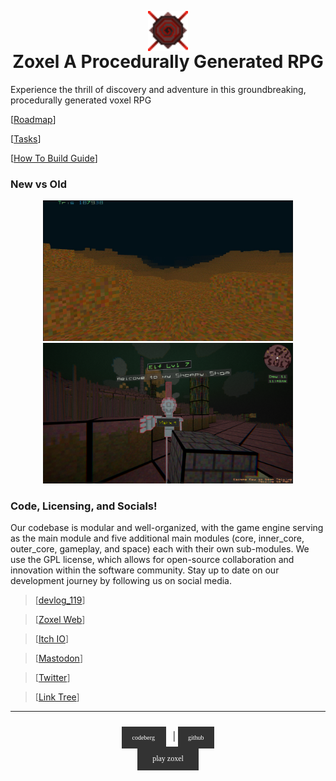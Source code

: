 <p align="center" style="margin-bottom: 0px !important;">
  <img width="64" src="resources/textures/game_icon.png" alt="Zoxel Logo" align="center">
</p>
<h1 align="center" style="margin-top: 0px;">Zoxel A Procedurally Generated RPG</h1>

Experience the thrill of discovery and adventure in this groundbreaking, procedurally generated voxel RPG

[[Roadmap](https://github.com/deus369/zoxel-web/blob/master/documents/roadmap.md)]

[[Tasks](https://github.com/deus369/zoxel-web/blob/master/documents/todos/todo-main.md)]

[[How To Build Guide](https://github.com/deus369/zoxel-web/blob/master/documents/howtos/howto-build.md)]

### New vs Old

<p align="center">
  <img src="https://raw.githubusercontent.com/deus369/zoxel-web/master/screenshots/screen-2023-02-06-20-28-49.jpg?raw=false" alt="Zoxel" width="400"/>
  <img src="https://raw.githubusercontent.com/deus369/zoxel-web/master/screenshots/zoxel_unity_00.png?raw=false" alt="Unity Zoxel" width="400"/>
</p>

### Code, Licensing, and Socials!

Our codebase is modular and well-organized, with the game engine serving as the main module and five additional main modules (core, inner_core, outer_core, gameplay, and space) each with their own sub-modules. We use the GPL license, which allows for open-source collaboration and innovation within the software community. Stay up to date on our development journey by following us on social media.

> [[devlog_119](https://www.youtube.com/watch?v=Yb5DiXVt1k0.mp4)]

> [[Zoxel Web](http://zoxel.duckdns.org)]

> [[Itch IO](https://deus0.itch.io/zoxel)]

> [[Mastodon](https://mastodon.gamedev.place/@deus)]

> [[Twitter](https://twitter.com/deusxyz)]

> [[Link Tree](https://linktr.ee/lorddeus)]

-----

<link href="https://fonts.googleapis.com/css?family=Press+Start+2P" rel="stylesheet">
</br>
<div style="text-align:center">
  <a href="https://codeberg.org/deus/zoxel" style="text-decoration:none; background-color:#333; color:#fff; padding: 12px 16px; font-family: 'Press Start 2P', cursive; font-size: 10px; border-radius: 0px;">
    codeberg
  </a>
  <a style="margin-left: 10px;"> | </a>
  <a href="https://github.com/deus369/zoxel" style="text-decoration:none; background-color:#333; color:#fff; padding: 12px 16px; font-family: 'Press Start 2P', cursive; font-size: 10px; border-radius: 0px;">
    github
  </a>
</div>
</br>
<div style="text-align:center">
  <a href="https://deus369.github.io/zoxel-play" style="text-decoration:none; background-color:#333; color:#fff; padding: 12px 24px; font-family: 'Press Start 2P', cursive; font-size: 12px; border-radius: 0px;">
    play zoxel
  </a>
</div>
